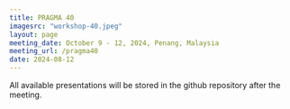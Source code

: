 ```yaml
---
title: PRAGMA 40
imagesrc: "workshop-40.jpeg"
layout: page
meeting_date: October 9 - 12, 2024, Penang, Malaysia
meeting_url: /pragma40
date: 2024-08-12
---
```


All available presentations will be stored in the github repository after the
meeting.

<!--
All available presentations are stored in the github repository
and are linked to the [PRAGMA 40 program][prog] page.

Some presentations are ~50Mb and may be too slow to download "inline".
We provide the links to the github repo raw files for an easier direct download.

*  [June 21, 2023][day1]
*  [June 22, 2023][day2]
*  [June 23, 2023][day3]
*  [June 24, 2023][day4]


[prog]: /pragma39-program/
[day1]: https://github.com/pragmagrid/pragma-meetings/tree/master/pragma39/student-workshop
[day2]: https://github.com/pragmagrid/pragma-meetings/tree/master/pragma39/22
[day3]: https://github.com/pragmagrid/pragma-meetings/tree/master/pragma39/23
[day4]: https://github.com/pragmagrid/pragma-meetings/tree/master/pragma39/24
-->


